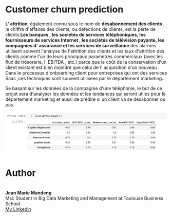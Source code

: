 # Customer churn prediction
**L' attrition**, également connu sous le nom de **désabonnement des clients** , le chiffre d'affaires des clients, ou défections de clients, est la perte de clients.**Les banques , les sociétés de services téléphoniques, les fournisseurs de services Internet , les sociétés de télévision payante, les compagnies d' assurance et les services de surveillance** des alarmes utilisent souvent l'analyse de l'attrition des clients et les taux d'attrition des clients comme l'un de leurs principaux paramètres commerciaux (avec les flux de trésorerie, l' EBITDA , etc.) parce que le coût de la conservation d'un client existant est bien moindre que celui de l' acquisition d'un nouveau .
Dans le processus d'onboarding client pour entreprises qui ont des services Saas ,ces techniques sont souvent utilisées par le département marketing..


Se basant sur les données de la compagnie d'une téléphonie, le but de ce projet sera d'analyser les données et les tendances qui seront utiles pour le département marketing et aussi de prédire si un client va se désabonner ou pas.


<img src="one_results.PNG" />

# Author
<br>**Jean Marie Mandeng** <br/>
Msc Student in Big Data Marketing and Management at Toulouse Business School.<br/>
<a href="https://www.linkedin.com/in/jean-marie-mandeng/">My Linkedln </a>
